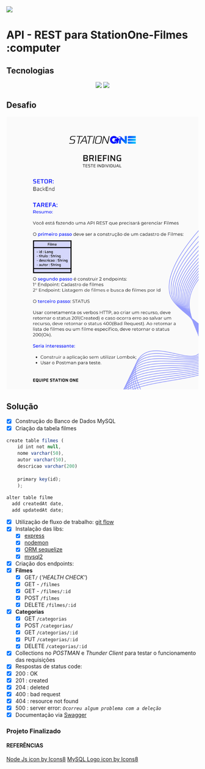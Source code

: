 <img src="https://img.icons8.com/external-phatplus-lineal-color-phatplus/64/000000/external-api-cloud-security-phatplus-lineal-color-phatplus.png"/>

# API - REST para StationOne-Filmes :computer

## Tecnologias

<center>
<img src="https://img.icons8.com/fluency/48/000000/node-js.png"/>
<img src="https://img.icons8.com/ios/50/000000/mysql-logo.png"/>
</center>

## Desafio

<center>
<img src="./assets/../src/assets/back.png"/>
</center>

## Solução

- [x] Construção do Banco de Dados MySQL
- [x] Criação da tabela filmes

```javascript
create table filmes (
    id int not null, 
    nome varchar(50), 
    autor varchar(50), 
    descricao varchar(200)

    primary key(id);
    );
```

```javascript
alter table filme 
  add createdAt date,
  add updatedAt date;
```

- [x] Utilização de fluxo de trabalho: [git flow](https://www.atlassian.com/br/git/tutorials/comparing-workflows/gitflow-workflow)
- [x] Instalação das libs:
  - [x] [express](http://expressjs.com/pt-br/)
  - [x] [nodemon](https://nodemon.io/)
  - [x] [ORM sequelize](https://sequelize.org/)
  - [x] [mysql2](https://www.npmjs.com/package/mysql2)
- [x] Criação dos endpoints:
- [x] **Filmes**
  - [x] GET`/`      (*'HEALTH CHECK'*)
  - [x] GET - `/filmes`
  - [x] GET - `/filmes/:id`
  - [x] POST `/filmes`
  - [x] DELETE `/filmes/:id`
- [x] **Categorias**
  - [x] GET `/categorias`
  - [x] POST `/categorias/`
  - [x] GET `/categorias/:id`
  - [x] PUT `/categorias/:id`
  - [x] DELETE `/categorias/:id`
- [x] Collections no *POSTMAN* e *Thunder Client* para testar o funcionamento das requisições
- [x]  Respostas de status code:
  - [x]  200 : OK
  - [x]  201 : created
  - [x]  204 : deleted
  - [x]  400 : bad request
  - [x]  404 : resource not found
  - [x]  500 : server error:  *``Ocorreu algum problema com a deleção``*
- [x] Documentação via [Swagger](https://swagger.io/)

### Projeto Finalizado

<center>

</center>

#### REFERÊNCIAS

<a target="_blank" href="https://icons8.com/icon/hsPbhkOH4FMe/node-js">Node Js icon by Icons8</a>
<a target="_blank" href="https://icons8.com/icon/39858/mysql-logo">MySQL Logo icon by Icons8</a>
